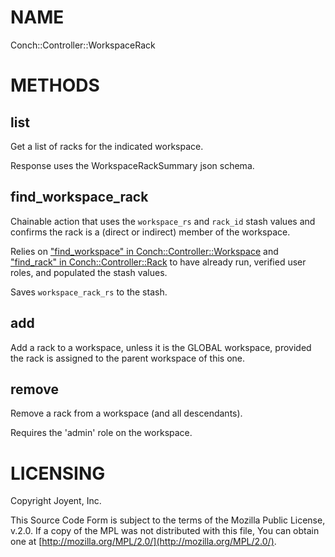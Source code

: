 # NAME

Conch::Controller::WorkspaceRack

# METHODS

## list

Get a list of racks for the indicated workspace.

Response uses the WorkspaceRackSummary json schema.

## find\_workspace\_rack

Chainable action that uses the `workspace_rs` and `rack_id` stash values and confirms the
rack is a (direct or indirect) member of the workspace.

Relies on ["find\_workspace" in Conch::Controller::Workspace](../modules/Conch%3A%3AController%3A%3AWorkspace#find_workspace) and
["find\_rack" in Conch::Controller::Rack](../modules/Conch%3A%3AController%3A%3ARack#find_rack) to have already run, verified user roles, and populated
the stash values.

Saves `workspace_rack_rs` to the stash.

## add

Add a rack to a workspace, unless it is the GLOBAL workspace, provided the rack
is assigned to the parent workspace of this one.

## remove

Remove a rack from a workspace (and all descendants).

Requires the 'admin' role on the workspace.

# LICENSING

Copyright Joyent, Inc.

This Source Code Form is subject to the terms of the Mozilla Public License,
v.2.0. If a copy of the MPL was not distributed with this file, You can obtain
one at [http://mozilla.org/MPL/2.0/](http://mozilla.org/MPL/2.0/).
